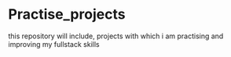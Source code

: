 # Practise_projects
this repository will include, projects with which i am practising and improving my fullstack skills

